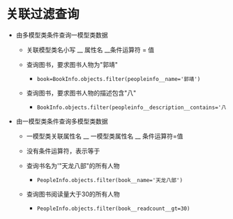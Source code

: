 # 关联过滤查询

- 由多模型类条件查询一模型类数据

  - 关联模型类名小写 __   属性名  __条件运算符 = 值

  - 查询图书，要求图书人物为"郭靖"

    - ```
      book=BookInfo.objects.filter(peopleinfo__name='郭靖')
      ```

      

  - 查询图书，要求图书人物的描述包含"八"

    - ```
      BookInfo.objects.filter(peopleinfo__description__contains='八')
      ```

      

- 由一模型类条件查询多模型类数据

  - 一模型类关联属性名  __ 一模型类属性名 __   条件运算符=值

  - 没有条件运算符，表示等于

  - 查询书名为'"天龙八部"的所有人物

    - ```
      PeopleInfo.objects.filter(book__name='天龙八部')
      ```

      

  - 查询图书阅读量大于30的所有人物

    - ```
      PeopleInfo.objects.filter(book__readcount__gt=30)
      ```

      